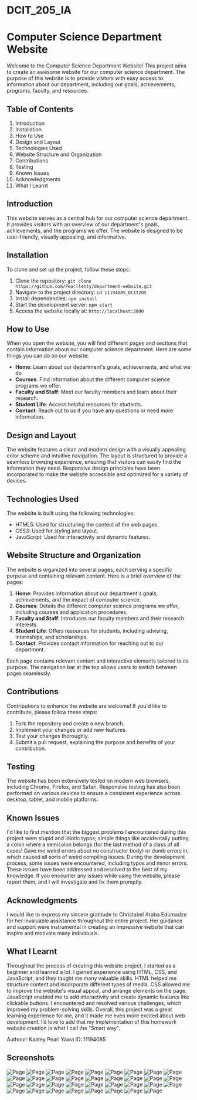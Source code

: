 # DCIT_205_IA
# Computer Science Department Website

Welcome to the Computer Science Department Website! This project aims to create an awesome website for our computer science department. The purpose of this website is to provide visitors with easy access to information about our department, including our goals, achievements, programs, faculty, and resources.

## Table of Contents

1. Introduction
2. Installation
3. How to Use
4. Design and Layout
5. Technologies Used
6. Website Structure and Organization
7. Contributions
8. Testing
9. Known Issues
10. Acknowledgments
11. What I Learnt

## Introduction

This website serves as a central hub for our computer science department. It provides visitors with an overview of our department's goals, achievements, and the programs we offer. The website is designed to be user-friendly, visually appealing, and informative.

## Installation

To clone and set up the project, follow these steps:

1. Clone the repository: `git clone https://github.com/Pearlletty/department-website.git`
2. Navigate to the project directory: `cd 11194085_DCIT205`
3. Install dependencies: `npm install`
4. Start the development server: `npm start`
5. Access the website locally at: `http://localhost:3000`

## How to Use

When you open the website, you will find different pages and sections that contain information about our computer science department. Here are some things you can do on our website:

- **Home**: Learn about our department's goals, achievements, and what we do.
- **Courses**: Find information about the different computer science programs we offer.
- **Faculty and Staff**: Meet our faculty members and learn about their research.
- **Student Life**: Access helpful resources for students.
- **Contact**: Reach out to us if you have any questions or need more information.

## Design and Layout

The website features a clean and modern design with a visually appealing color scheme and intuitive navigation. The layout is structured to provide a seamless browsing experience, ensuring that visitors can easily find the information they need. Responsive design principles have been incorporated to make the website accessible and optimized for a variety of devices.

## Technologies Used

The website is built using the following technologies:

- HTML5: Used for structuring the content of the web pages.
- CSS3: Used for styling and layout.
- JavaScript: Used for interactivity and dynamic features.

## Website Structure and Organization

The website is organized into several pages, each serving a specific purpose and containing relevant content. Here is a brief overview of the pages:

1. **Home**: Provides information about our department's goals, achievements, and the impact of computer science.
2. **Courses**: Details the different computer science programs we offer, including courses and application procedures.
3. **Faculty and Staff**: Introduces our faculty members and their research interests.
4. **Student Life**: Offers resources for students, including advising, internships, and scholarships.
5. **Contact**: Provides contact information for reaching out to our department.

Each page contains relevant content and interactive elements tailored to its purpose. The navigation bar at the top allows users to switch between pages seamlessly.

## Contributions

Contributions to enhance the website are welcome! If you'd like to contribute, please follow these steps:

1. Fork the repository and create a new branch.
2. Implement your changes or add new features.
3. Test your changes thoroughly.
4. Submit a pull request, explaining the purpose and benefits of your contribution.

## Testing

The website has been extensively tested on modern web browsers, including Chrome, Firefox, and Safari. Responsive testing has also been performed on various devices to ensure a consistent experience across desktop, tablet, and mobile platforms.

## Known Issues

I'd like to first mention that the biggest problems I encountered during this project were stupid and idiotic typos; simple things like accidentally putting a colon where a semicolon belongs (for the last method of a class of all cases! Gave me weird errors about no constructor body) or dumb errors in, which caused all sorts of weird compiling issues. During the development process, some issues were encountered, including typos and minor errors. These issues have been addressed and resolved to the best of my knowledge. If you encounter any issues while using the website, please report them, and I will investigate and fix them promptly.

## Acknowledgments

I would like to express my sincere gratitude to Christabel Araba Edumadze for her invaluable assistance throughout the entire project. Her guidance and support were instrumental in creating an impressive website that can inspire and motivate many individuals.

## What I Learnt

Throughout the process of creating this website project, I started as a beginner and learned a lot. I gained experience using HTML, CSS, and JavaScript, and they taught me many valuable skills. HTML helped me structure content and incorporate different types of media. CSS allowed me to improve the website's visual appeal, and arrange elements on the page. JavaScript enabled me to add interactivity and create dynamic features like clickable buttons. I encountered and resolved various challenges, which improved my problem-solving skills. Overall, this project was a great learning experience for me, and it made me even more excited about web development. I’d love to add that my implementation of this homework website creation is what I call the "Smart way". 

Authour: Kaatey Pearl Yawa
ID: 11194085


## Screenshots

![Page](Pics/Screenshot%20(28).png)
![Page](Pics/Screenshot%20(29).png)
![Page](Pics/Screenshot%20(30).png)
![Page](Pics/Screenshot%20(31).png)
![Page](Pics/Screenshot%20(32).png)
![Page](Pics/Screenshot%20(33).png)
![Page](Pics/Screenshot%20(34).png)
![Page](Pics/Screenshot%20(35).png)
![Page](Pics/Screenshot%20(36).png)
![Page](Pics/Screenshot%20(37).png)
![Page](Pics/Screenshot%20(38).png)
![Page](Pics/Screenshot%20(39).png)
![Page](Pics/Screenshot%20(40).png)
![Page](Pics/Screenshot%20(41).png)
![Page](Pics/Screenshot%20(42).png)
![Page](Pics/Screenshot%20(43).png)
![Page](Pics/Screenshot%20(44).png)
![Page](Pics/Screenshot%20(45).png)
![Page](Pics/Screenshot%20(46).png)
![Page](Pics/Screenshot%20(47).png)
![Page](Pics/Screenshot%20(48).png)
![Page](Pics/Screenshot%20(49).png)
![Page](Pics/Screenshot%20(50).png)
![Page](Pics/Screenshot%20(51).png)
![Page](Pics/Screenshot%20(52).png)
![Page](Pics/Screenshot%20(53).png)
![Page](Pics/Screenshot%20(54).png)
![Page](Pics/Screenshot%20(55).png)
![Page](Pics/Screenshot%20(56).png)
![Page](Pics/Screenshot%20(57).png)
![Page](Pics/Screenshot%20(58).png)
![Page](Pics/Screenshot%20(59).png)
![Page](Pics/Screenshot%20(60).png)
![Page](Pics/Screenshot%20(61).png)
![Page](Pics/Screenshot%20(62).png)




























































